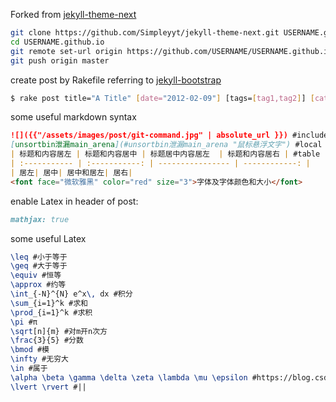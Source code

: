 Forked from [jekyll-theme-next](https://github.com/Simpleyyt/jekyll-theme-next)

```sh
git clone https://github.com/Simpleyyt/jekyll-theme-next.git USERNAME.github.io
cd USERNAME.github.io
git remote set-url origin https://github.com/USERNAME/USERNAME.github.io.git
git push origin master
```

create post by Rakefile referring to [jekyll-bootstrap](https://github.com/plusjade/jekyll-bootstrap)

```sh
$ rake post title="A Title" [date="2012-02-09"] [tags=[tag1,tag2]] [category="category"]
```

some useful markdown syntax

```markdown
![]({{"/assets/images/post/git-command.jpg" | absolute_url }}) #include image
[unsortbin泄漏main_arena](#unsortbin泄漏main_arena "鼠标悬浮文字") #local href
| 标题和内容居左 | 标题和内容居中 | 标题居中内容居左  | 标题和内容居右 | #table
| :----------- | :-----------: | ---------------- | ------------: |
| 居左| 居中| 居中和居左| 居右|
<font face="微软雅黑" color="red" size="3">字体及字体颜色和大小</font>
```

enable Latex in header of post:

```markdown
mathjax: true
```

some useful Latex

```latex
\leq #小于等于
\geq #大于等于
\equiv #恒等
\approx #约等
\int_{-N}^{N} e^x\, dx #积分
\sum_{i=1}^k #求和
\prod_{i=1}^k #求积
\pi #π
\sqrt[n]{m} #对m开n次方
\frac{3}{5} #分数
\bmod #模
\infty #无穷大
\in #属于
\alpha \beta \gamma \delta \zeta \lambda \mu \epsilon #https://blog.csdn.net/xxzhangx/article/details/52778539
\lvert \rvert #||
```

